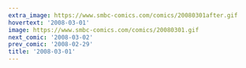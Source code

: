 ```yaml
---
extra_image: https://www.smbc-comics.com/comics/20080301after.gif
hovertext: '2008-03-01'
image: https://www.smbc-comics.com/comics/20080301.gif
next_comic: '2008-03-02'
prev_comic: '2008-02-29'
title: '2008-03-01'
---
```


